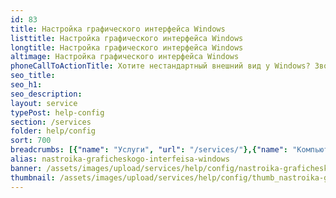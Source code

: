 ```yaml
---
id: 83
title: Настройка графического интерфейса Windows
listtitle: Настройка графического интерфейса Windows
longtitle: Настройка графического интерфейса Windows
altimage: Настройка графического интерфейса Windows
phoneCallToActionTitle: Хотите нестандартный внешний вид у Windows? Звоните!
seo_title: 
seo_h1: 
seo_description: 
layout: service
typePost: help-config
section: /services
folder: help/config
sort: 700
breadcrumbs: [{"name": "Услуги", "url": "/services/"},{"name": "Компьютерная помощь", "url": "/services/help/"},{"name": "Настройка ПО", "url": "/services/help/config/"}]
alias: nastroika-graficheskogo-interfeisa-windows
banner: /assets/images/upload/services/help/config/nastroika-graficheskogo-interfeisa-windows.jpg
thumbnail: /assets/images/upload/services/help/config/thumb_nastroika-graficheskogo-interfeisa-windows.jpg
---
```

